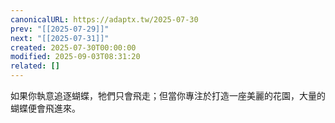 ```yaml
---
canonicalURL: https://adaptx.tw/2025-07-30
prev: "[[2025-07-29]]"
next: "[[2025-07-31]]"
created: 2025-07-30T00:00:00
modified: 2025-09-03T08:31:20
related: []
---
```


如果你執意追逐蝴蝶，牠們只會飛走；但當你專注於打造一座美麗的花園，大量的蝴蝶便會飛進來。
